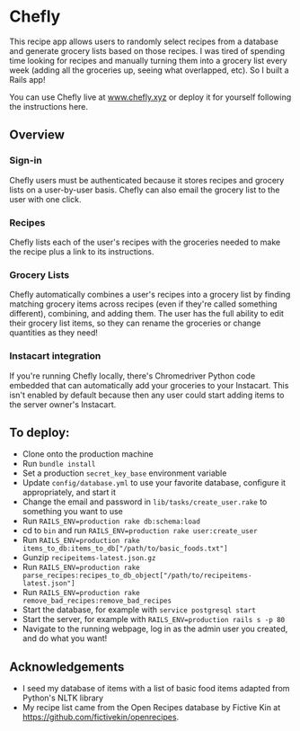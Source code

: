 # Chefly
This recipe app allows users to randomly select recipes from a database and generate grocery lists based on those recipes. I was tired of spending time looking for recipes and manually turning them into a grocery list every week (adding all the groceries up, seeing what overlapped, etc). So I built a Rails app!

You can use Chefly live at www.chefly.xyz or deploy it for yourself following the instructions here.

## Overview
### Sign-in
Chefly users must be authenticated because it stores recipes and grocery lists on a user-by-user basis. Chefly can also email the grocery list to the user with one click.

### Recipes
Chefly lists each of the user's recipes with the groceries needed to make the recipe plus a link to its instructions.

### Grocery Lists
Chefly automatically combines a user's recipes into a grocery list by finding matching grocery items across recipes (even if they're called something different), combining, and adding them. The user has the full ability to edit their grocery list items, so they can rename the groceries or change quantities as they need!

### Instacart integration
If you're running Chefly locally, there's Chromedriver Python code embedded that can automatically add your groceries to your Instacart. This isn't enabled by default because then any user could start adding items to the server owner's Instacart.

## To deploy:
* Clone onto the production machine
* Run `bundle install`
* Set a production `secret_key_base` environment variable
* Update `config/database.yml` to use your favorite database, configure it appropriately, and start it
* Change the email and password in `lib/tasks/create_user.rake` to something you want to use
* Run `RAILS_ENV=production rake db:schema:load`
* cd to `bin` and run `RAILS_ENV=production rake user:create_user`
* Run `RAILS_ENV=production rake items_to_db:items_to_db["/path/to/basic_foods.txt"]`
* Gunzip `recipeitems-latest.json.gz`
* Run `RAILS_ENV=production rake parse_recipes:recipes_to_db_object["/path/to/recipeitems-latest.json"]`
* Run `RAILS_ENV=production rake remove_bad_recipes:remove_bad_recipes`
* Start the database, for example with `service postgresql start`
* Start the server, for example with `RAILS_ENV=production rails s -p 80`
* Navigate to the running webpage, log in as the admin user you created, and do what you want!

## Acknowledgements
* I seed my database of items with a list of basic food items adapted from Python's NLTK library
* My recipe list came from the Open Recipes database by Fictive Kin at https://github.com/fictivekin/openrecipes.
